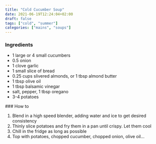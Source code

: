 ```yaml
---
title: "Cold Cucumber Soup"
date: 2021-06-19T12:24:04+02:00
draft: false
tags: ["cold", "summer"]
categories: ["mains", "soups"]
---
```


### Ingredients

* 1 large or 4 small cucumbers
* 0.5 onion
* 1 clove garlic
* 1 small slice of bread
* 0.25 cups slivered almonds, or 1 tbsp almond butter
* 1 tbsp olive oil
* 1 tbsp balsamic vinegar
* salt, pepper, 1 tbsp oregano
* 3-4 potatoes

### How to

1. Blend in a high speed blender, adding water and ice to get desired consistency
2. Thinly slice potatoes and fry them in a pan until crispy. Let them cool
3. Chill in the fridge as long as possible
4. Top with potatoes, chopped cucumber, chopped onion, olive oil... 

